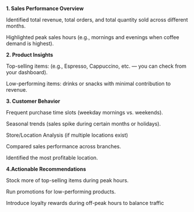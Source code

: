 **1. Sales Performance Overview**

Identified total revenue, total orders, and total quantity sold across different months.

Highlighted peak sales hours (e.g., mornings and evenings when coffee demand is highest).

**2. Product Insights**

Top-selling items: (e.g., Espresso, Cappuccino, etc. — you can check from your dashboard).

Low-performing items: drinks or snacks with minimal contribution to revenue.

**3. Customer Behavior**

Frequent purchase time slots (weekday mornings vs. weekends).

Seasonal trends (sales spike during certain months or holidays).

Store/Location Analysis (if multiple locations exist)

Compared sales performance across branches.

Identified the most profitable location.

**4.Actionable Recommendations**

Stock more of top-selling items during peak hours.

Run promotions for low-performing products.

Introduce loyalty rewards during off-peak hours to balance traffic
